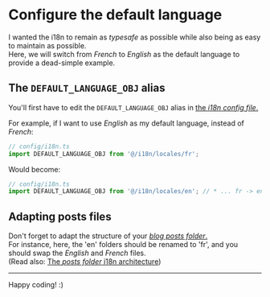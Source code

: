 # Configure the default language

I wanted the i18n to remain as _typesafe_ as possible while also being as easy to maintain as possible.  
Here, we will switch from _French_ to _English_ as the default language to provide a dead-simple example.

## The `DEFAULT_LANGUAGE_OBJ` alias

You'll first have to edit the `DEFAULT_LANGUAGE_OBJ` alias in [the _i18n config file_.](/interop/config/i18n.ts)

For example, if I want to use _English_ as my default language, instead of _French_:

```ts
// config/i18n.ts
import DEFAULT_LANGUAGE_OBJ from '@/i18n/locales/fr';
```

Would become:

```ts
// config/i18n.ts
import DEFAULT_LANGUAGE_OBJ from '@/i18n/locales/en'; // * ... fr -> en
```

## Adapting posts files

Don't forget to adapt the structure of your [_blog posts folder_.](/content/blog/)  
For instance, here, the 'en' folders should be renamed to 'fr', and you should swap the _English_ and _French_ files.  
(Read also: [The _posts folder_ i18n architecture](../blog/01.add-new-blog-category.md#the-posts-folder-i18n-architecture))

---

Happy coding! :)
